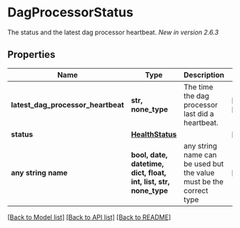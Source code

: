 # DagProcessorStatus

The status and the latest dag processor heartbeat.  *New in version 2.6.3* 

## Properties
Name | Type | Description | Notes
------------ | ------------- | ------------- | -------------
**latest_dag_processor_heartbeat** | **str, none_type** | The time the dag processor last did a heartbeat. | [optional] [readonly] 
**status** | [**HealthStatus**](HealthStatus.md) |  | [optional] 
**any string name** | **bool, date, datetime, dict, float, int, list, str, none_type** | any string name can be used but the value must be the correct type | [optional]

[[Back to Model list]](../README.md#documentation-for-models) [[Back to API list]](../README.md#documentation-for-api-endpoints) [[Back to README]](../README.md)


